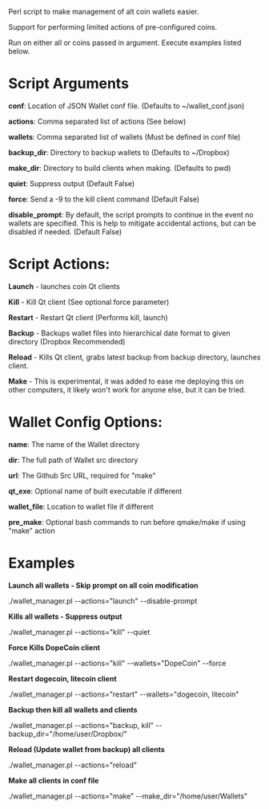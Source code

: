 Perl script to make management of alt coin wallets easier.

Support for performing limited actions of pre-configured coins.

Run on either all or coins passed in argument. Execute examples listed below.

# Script Arguments

__conf__: Location of JSON Wallet conf file. (Defaults to ~/wallet_conf.json)

__actions__: Comma separated list of actions (See below)

__wallets__: Comma separated list of wallets (Must be defined in conf file)

__backup_dir__: Directory to backup wallets to (Defaults to ~/Dropbox)

__make_dir__: Directory to build clients when making. (Defaults to pwd)

__quiet__: Suppress output (Default False)

__force__: Send a -9 to the kill client command (Default False)

__disable_prompt__: By default, the script prompts to continue in the event no wallets 
are specified. This is help to mitigate accidental actions, but can 
be disabled if needed. (Default False)

# Script Actions:
__Launch__ - launches coin Qt clients

__Kill__ - Kill Qt client (See optional force parameter) 

__Restart__ - Restart Qt client (Performs kill, launch)

__Backup__ - Backups wallet files into hierarchical date format to given directory (Dropbox Recommended)

__Reload__ - Kills Qt client, grabs latest backup from backup directory, launches client.

__Make__ - This is experimental, it was added to ease me deploying this on other computers, it
likely won't work for anyone else, but it can be tried. 

# Wallet Config Options:

__name__: The name of the Wallet directory

__dir__: The full path of Wallet src directory

__url__: The Github Src URL, required for "make"

__qt_exe__: Optional name of built executable if different

__wallet_file__: Location to wallet file if different

__pre_make__: Optional bash commands to run before qmake/make if
using "make" action

# Examples

__Launch all wallets - Skip prompt on all coin modification__

./wallet_manager.pl --actions="launch" --disable-prompt

__Kills all wallets - Suppress output__

./wallet_manager.pl --actions="kill" --quiet

__Force Kills DopeCoin client__

./wallet_manager.pl --actions="kill" --wallets="DopeCoin" --force 

__Restart dogecoin, litecoin client__

./wallet_manager.pl --actions="restart" --wallets="dogecoin, litecoin"

__Backup then kill all wallets and clients__

./wallet_manager.pl --actions="backup, kill" --backup_dir="/home/user/Dropbox/"

__Reload (Update wallet from backup) all clients__

./wallet_manager.pl --actions="reload"

__Make all clients in conf file__

./wallet_manager.pl --actions="make" --make_dir="/home/user/Wallets"
